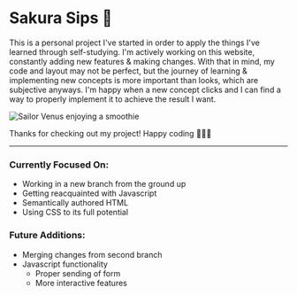 # Sakura Sips 🌸

This is a personal project I've started in order to apply the things I've learned through self-studying. I'm actively working on this website, constantly adding new features & making changes. With that in mind, my code and layout may not be perfect, but the journey of learning & implementing new concepts is more important than looks, which are subjective anyways. I'm happy when a new concept clicks and I can find a way to properly implement it to achieve the result I want. 

![Sailor Venus enjoying a smoothie](https://media.giphy.com/media/v1.Y2lkPTc5MGI3NjExeHpqcTRtNXVpNXNnYW9vZTQzb3UyNzI3ZzNjbmp2bWp5dnkxbDY4MSZlcD12MV9pbnRlcm5hbF9naWZfYnlfaWQmY3Q9Zw/cIScSqNCXbSyk/giphy.gif)

Thanks for checking out my project! Happy coding 👩🏽‍💻

***

### Currently Focused On:
+ Working in a new branch from the ground up
+ Getting reacquainted with Javascript
+ Semantically authored HTML
+ Using CSS to its full potential

### Future Additions:
+ Merging changes from second branch
+ Javascript functionality
    + Proper sending of form
    + More interactive features
